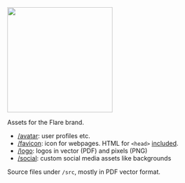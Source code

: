 <img src="https://github.com/facade/flare-brand/raw/master/logo/logo-light.png" width="240"/>

Assets for the Flare brand.

- [/avatar](/avatar): user profiles etc.
- [/favicon](/favicon): icon for webpages. HTML for `<head>` [included](/favicon/src/head.html). 
- [/logo](/logo): logos in vector (PDF) and pixels (PNG)
- [/social](/social): custom social media assets like backgrounds

Source files under `/src`, mostly in PDF vector format.
